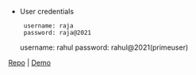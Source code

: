 




- User credentials

  ```text
   username: raja
   password: raja@2021
  ```
  username: rahul
  password: rahul@2021(primeuser)

 [Repo](https://github.com/bhanu6655/NxtTrendz) | [Demo](https://trendszcart.ccbp.tech/login)
